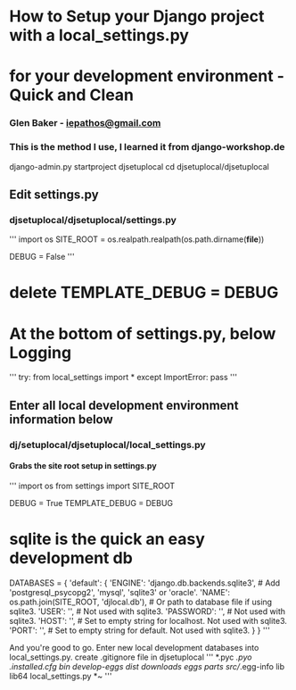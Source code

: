 # How to Setup your Django project with a local_settings.py
# for your development environment - Quick and Clean
### Glen Baker - iepathos@gmail.com
### This is the method I use, I learned it from django-workshop.de

django-admin.py startproject djsetuplocal
cd djsetuplocal/djsetuplocal

## Edit settings.py
### djsetuplocal/djsetuplocal/settings.py
'''
import os
SITE_ROOT = os.realpath.realpath(os.path.dirname(__file__))

DEBUG = False
'''

# delete TEMPLATE_DEBUG = DEBUG

# At the bottom of settings.py, below Logging
'''
try:
  from local_settings import *
except ImportError:
  pass
'''

## Enter all local development environment information below
### dj/setuplocal/djsetuplocal/local_settings.py
#### Grabs the site root setup in settings.py
'''
import os
from settings import SITE_ROOT

DEBUG = True
TEMPLATE_DEBUG = DEBUG

# sqlite is the quick an easy development db
DATABASES = {
    'default': {
        'ENGINE': 'django.db.backends.sqlite3', # Add 'postgresql_psycopg2', 'mysql', 'sqlite3' or 'oracle'.
        'NAME': os.path.join(SITE_ROOT, 'djlocal.db'),                      # Or path to database file if using sqlite3.
        'USER': '',                      # Not used with sqlite3.
        'PASSWORD': '',                  # Not used with sqlite3.
        'HOST': '',                      # Set to empty string for localhost. Not used with sqlite3.
        'PORT': '',                      # Set to empty string for default. Not used with sqlite3.
    }
}
'''

And you're good to go.  Enter new local development databases into local_settings.py.
create .gitignore file in djsetuplocal
'''
*.pyc
*.pyo
.installed.cfg
bin
develop-eggs
dist
downloads
eggs
parts
src/*.egg-info
lib
lib64
local_settings.py
*~
'''
